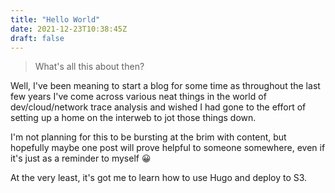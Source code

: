```yaml
---
title: "Hello World"
date: 2021-12-23T10:38:45Z
draft: false
---
```


> What's all this about then?

Well, I've been meaning to start a blog for some time as throughout the last few years I've come across various neat things in the world of dev/cloud/network trace analysis and wished I had gone to the effort of setting up a home on the interweb to jot those things down.

I'm not planning for this to be bursting at the brim with content, but hopefully maybe one post will prove helpful to someone somewhere, even if it's just as a reminder to myself :grinning:

At the very least, it's got me to learn how to use Hugo and deploy to S3.